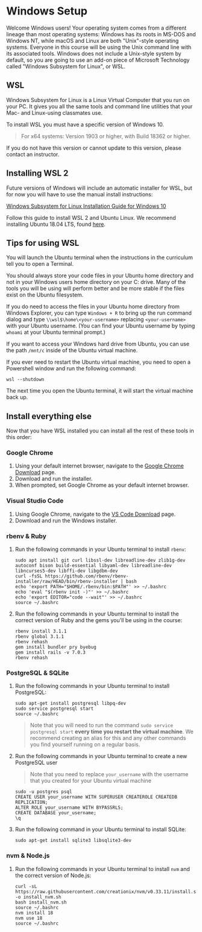 # Windows Setup

Welcome Windows users! Your operating system comes from a different lineage than
most operating systems: Windows has its roots in MS-DOS and Windows NT, while
macOS and Linux are both "Unix"-style operating systems. Everyone in this course
will be using the Unix command line with its associated tools. Windows does not
include a Unix-style system by default, so you are going to use an add-on piece
of Microsoft Technology called "Windows Subsystem for Linux", or WSL.

## WSL

Windows Subsystem for Linux is a Linux Virtual Computer that you run on your
PC. It gives you all the same tools and command line utilities that your
Mac- and Linux-using classmates use.

To install WSL you must have a specific version of Windows 10.

> For x64 systems: Version 1903 or higher, with Build 18362 or higher.

If you do not have this version or cannot update to this version, please
contact an instructor.

## Installing WSL 2

Future versions of Windows will include an automatic installer for WSL, but
for now you will have to use the manual install instructions:

[Windows Subsystem for Linux Installation Guide for Windows 10](https://docs.microsoft.com/en-us/windows/wsl/install-win10#manual-installation-steps)

Follow this guide to install WSL 2 and Ubuntu Linux. We recommend installing
Ubuntu 18.04 LTS, found
[here](https://www.microsoft.com/store/apps/9N9TNGVNDL3Q).

## Tips for using WSL

You will launch the Ubuntu terminal when the instructions in the curriculum tell
you to open a Terminal.

You should always store your code files in your Ubuntu home directory and not in
your Windows users home directory on your C: drive. Many of the tools you will
be using will perform better and be more stable if the files exist on the Ubuntu
filesystem.

If you do need to access the files in your Ubuntu home directory from Windows
Explorer, you can type `Windows + R` to bring up the run command dialog and type
`\\wsl$\home\<your-username>` replacing `<your-username>` with your Ubuntu
username. (You can find your Ubuntu username by typing `whoami` at your Ubuntu
terminal prompt.)

If you want to access your Windows hard drive from Ubuntu, you can use the path
`/mnt/c` inside of the Ubuntu virtual machine.

If you ever need to restart the Ubuntu virtual machine, you need to open a
Powershell window and run the following command:

```text
wsl --shutdown
```

The next time you open the Ubuntu terminal, it will start the virtual machine
back up.

## Install everything else

Now that you have WSL installed you can install all the rest of these tools in
this order:

### Google Chrome

1. Using your default internet browser, navigate to the [Google Chrome Download]
   page.
2. Download and run the installer.
3. When prompted, set Google Chrome as your default internet browser.

[Google Chrome Download]:https://www.google.com/chrome/

### Visual Studio Code

1. Using Google Chrome, navigate to the [VS Code Download] page.
2. Download and run the Windows installer.

[VS Code Download]:https://code.visualstudio.com/Download

### rbenv & Ruby

1. Run the following commands in your Ubuntu terminal to install `rbenv`:

   ```text
   sudo apt install git curl libssl-dev libreadline-dev zlib1g-dev autoconf bison build-essential libyaml-dev libreadline-dev libncurses5-dev libffi-dev libgdbm-dev
   curl -fsSL https://github.com/rbenv/rbenv-installer/raw/HEAD/bin/rbenv-installer | bash
   echo 'export PATH="$HOME/.rbenv/bin:$PATH"' >> ~/.bashrc
   echo 'eval "$(rbenv init -)"' >> ~/.bashrc
   echo 'export EDITOR="code --wait"' >> ~/.bashrc
   source ~/.bashrc
   ```

2. Run the following commands in your Ubuntu terminal to install the correct
   version of Ruby and the gems you'll be using in the course:

   ```text
   rbenv install 3.1.1
   rbenv global 3.1.1
   rbenv rehash
   gem install bundler pry byebug
   gem install rails -v 7.0.3
   rbenv rehash
   ```

### PostgreSQL & SQLite

1. Run the following commands in your Ubuntu terminal to install PostgreSQL:

   ```text
   sudo apt-get install postgresql libpq-dev
   sudo service postgresql start
   source ~/.bashrc
   ```

   > Note that you will need to run the command `sudo service postgresql start`
   > **every time you restart the virtual machine**. We recommend creating an
   > alias for this and any other commands you find yourself running on a
   > regular basis.

2. Run the following commands in your Ubuntu terminal to create a new PostgreSQL
   user

   > Note that you need to replace `your_username` with the username that you
   > created for your Ubuntu virtual machine

   ```text
   sudo -u postgres psql
   CREATE USER your_username WITH SUPERUSER CREATEROLE CREATEDB REPLICATION;
   ALTER ROLE your_username WITH BYPASSRLS;
   CREATE DATABASE your_username;
   \q
   ```

3. Run the following command in your Ubuntu terminal to install SQLite:

   ```text
   sudo apt-get install sqlite3 libsqlite3-dev
   ```

### nvm & Node.js

1. Run the following commands in your Ubuntu terminal to install `nvm` and the
   correct version of Node.js:

   ```text
   curl -sL https://raw.githubusercontent.com/creationix/nvm/v0.33.11/install.sh -o install_nvm.sh
   bash install_nvm.sh
   source ~/.bashrc
   nvm install 18
   nvm use 18
   source ~/.bashrc
   ```
